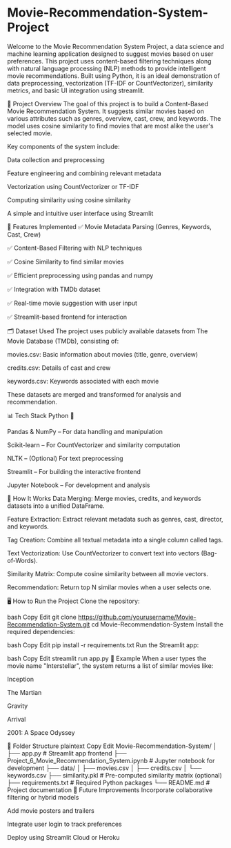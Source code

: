 # Movie-Recommendation-System-Project
Welcome to the Movie Recommendation System Project, a data science and machine learning application designed to suggest movies based on user preferences. This project uses content-based filtering techniques along with natural language processing (NLP) methods to provide intelligent movie recommendations. Built using Python, it is an ideal demonstration of data preprocessing, vectorization (TF-IDF or CountVectorizer), similarity metrics, and basic UI integration using streamlit.

📌 Project Overview
The goal of this project is to build a Content-Based Movie Recommendation System. It suggests similar movies based on various attributes such as genres, overview, cast, crew, and keywords. The model uses cosine similarity to find movies that are most alike the user's selected movie.

Key components of the system include:

Data collection and preprocessing

Feature engineering and combining relevant metadata

Vectorization using CountVectorizer or TF-IDF

Computing similarity using cosine similarity

A simple and intuitive user interface using Streamlit

🧠 Features Implemented
✅ Movie Metadata Parsing (Genres, Keywords, Cast, Crew)

✅ Content-Based Filtering with NLP techniques

✅ Cosine Similarity to find similar movies

✅ Efficient preprocessing using pandas and numpy

✅ Integration with TMDb dataset

✅ Real-time movie suggestion with user input

✅ Streamlit-based frontend for interaction

🗂️ Dataset Used
The project uses publicly available datasets from The Movie Database (TMDb), consisting of:

movies.csv: Basic information about movies (title, genre, overview)

credits.csv: Details of cast and crew

keywords.csv: Keywords associated with each movie

These datasets are merged and transformed for analysis and recommendation.

📊 Tech Stack
Python 🐍

Pandas & NumPy – For data handling and manipulation

Scikit-learn – For CountVectorizer and similarity computation

NLTK – (Optional) For text preprocessing

Streamlit – For building the interactive frontend

Jupyter Notebook – For development and analysis

🔎 How It Works
Data Merging: Merge movies, credits, and keywords datasets into a unified DataFrame.

Feature Extraction: Extract relevant metadata such as genres, cast, director, and keywords.

Tag Creation: Combine all textual metadata into a single column called tags.

Text Vectorization: Use CountVectorizer to convert text into vectors (Bag-of-Words).

Similarity Matrix: Compute cosine similarity between all movie vectors.

Recommendation: Return top N similar movies when a user selects one.

🖥️ How to Run the Project
Clone the repository:

bash
Copy
Edit
git clone https://github.com/yourusername/Movie-Recommendation-System.git
cd Movie-Recommendation-System
Install the required dependencies:

bash
Copy
Edit
pip install -r requirements.txt
Run the Streamlit app:

bash
Copy
Edit
streamlit run app.py
🧪 Example
When a user types the movie name "Interstellar", the system returns a list of similar movies like:

Inception

The Martian

Gravity

Arrival

2001: A Space Odyssey

📁 Folder Structure
plaintext
Copy
Edit
Movie-Recommendation-System/
│
├── app.py                  # Streamlit app frontend
├── Project_6_Movie_Recommendation_System.ipynb  # Jupyter notebook for development
├── data/
│   ├── movies.csv
│   ├── credits.csv
│   └── keywords.csv
├── similarity.pkl          # Pre-computed similarity matrix (optional)
├── requirements.txt        # Required Python packages
└── README.md               # Project documentation
🚀 Future Improvements
Incorporate collaborative filtering or hybrid models

Add movie posters and trailers

Integrate user login to track preferences

Deploy using Streamlit Cloud or Heroku
